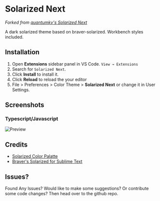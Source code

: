 # Solarized Next

_Forked from
[quantumkv's Solarized Next](https://github.com/quantumkv/solarized-next)_

A dark solarized theme based on braver-solarized. Workbench styles included.

## Installation

1. Open **Extensions** sidebar panel in VS Code. `View → Extensions`
2. Search for `Solarized Next`.
3. Click **Install** to install it.
4. Click **Reload** to reload the your editor
5. File > Preferences > Color Theme > **Solarized Next** or change it in User
   Settings.

## Screenshots

### Typescript/Javascript

![Preview](https://raw.githubusercontent.com/quantumkv/solarized-next/master/screenshots/screen1.png)

## Credits

- [Solarized Color Palatte](http://ethanschoonover.com/solarized)
- [Braver's Solarized for Sublime Text](https://github.com/braver/Solarized)

## Issues?

Found Any Issues? Would like to make some suggestions? Or contribute some code
changes? Then head over to the github repo.
